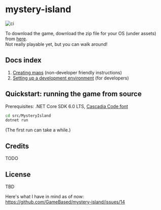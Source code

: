 # mystery-island

![ci](https://github.com/GameBased/mystery-island/workflows/ci/badge.svg)

To download the game, download the zip file for your OS (under assets) from [here](https://github.com/GameBased/mystery-island/releases/latest).   
Not really playable yet, but you can walk around!


## Docs index

1. [Creating maps](./docs/creating-maps.md) (non-developer friendly instructions)
2. [Setting up a development environment](./docs/setting-up-development-environment.md) (for developers)


## Quickstart: running the game from source

Prerequisites: .NET Core SDK 6.0 LTS, [Cascadia Code font](https://github.com/microsoft/cascadia-code/releases/latest)

```bash
cd src/MysteryIsland
dotnet run
```

(The first run can take a while.)

## Credits

TODO

## License

TBD

Here's what I have in mind as of now: https://github.com/GameBased/mystery-island/issues/14
